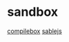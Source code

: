 # sandbox

[compilebox](https://github.com/remoteinterview/compilebox)
[sablejs](https://github.com/sablejs/sablejs)
